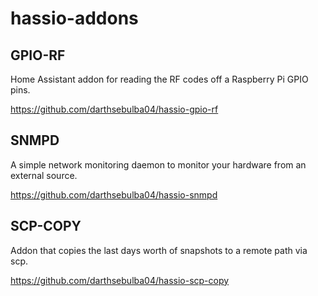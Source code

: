 # hassio-addons

## GPIO-RF

Home Assistant addon for reading the RF codes off a Raspberry Pi GPIO pins.

https://github.com/darthsebulba04/hassio-gpio-rf

## SNMPD

A simple network monitoring daemon to monitor your hardware from an external source.

https://github.com/darthsebulba04/hassio-snmpd

## SCP-COPY

Addon that copies the last days worth of snapshots to a remote path via scp.

https://github.com/darthsebulba04/hassio-scp-copy
